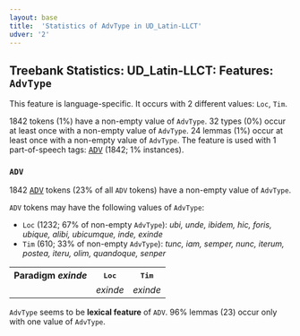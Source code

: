 ```yaml
---
layout: base
title:  'Statistics of AdvType in UD_Latin-LLCT'
udver: '2'
---
```


## Treebank Statistics: UD_Latin-LLCT: Features: `AdvType`

This feature is language-specific.
It occurs with 2 different values: `Loc`, `Tim`.

1842 tokens (1%) have a non-empty value of `AdvType`.
32 types (0%) occur at least once with a non-empty value of `AdvType`.
24 lemmas (1%) occur at least once with a non-empty value of `AdvType`.
The feature is used with 1 part-of-speech tags: <tt><a href="la_llct-pos-ADV.html">ADV</a></tt> (1842; 1% instances).

### `ADV`

1842 <tt><a href="la_llct-pos-ADV.html">ADV</a></tt> tokens (23% of all `ADV` tokens) have a non-empty value of `AdvType`.

`ADV` tokens may have the following values of `AdvType`:

* `Loc` (1232; 67% of non-empty `AdvType`): <em>ubi, unde, ibidem, hic, foris, ubique, alibi, ubicumque, inde, exinde</em>
* `Tim` (610; 33% of non-empty `AdvType`): <em>tunc, iam, semper, nunc, iterum, postea, iteru, olim, quandoque, senper</em>

<table>
  <tr><th>Paradigm <i>exinde</i></th><th><tt>Loc</tt></th><th><tt>Tim</tt></th></tr>
  <tr><td><tt></tt></td><td><em>exinde</em></td><td><em>exinde</em></td></tr>
</table>

`AdvType` seems to be **lexical feature** of `ADV`. 96% lemmas (23) occur only with one value of `AdvType`.

